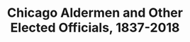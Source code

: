 ---
layout: data
link: cityofficials
title: Chicago Aldermen and Other Elected Officials, 1837-2018
db: aldermen-db
include: cityofficials-orig
---